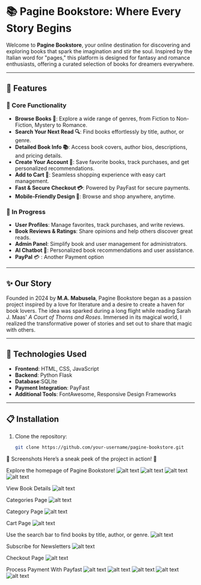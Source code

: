 # 📚 Pagine Bookstore: Where Every Story Begins

Welcome to **Pagine Bookstore**, your online destination for discovering and exploring books that spark the imagination and stir the soul. Inspired by the Italian word for "pages," this platform is designed for fantasy and romance enthusiasts, offering a curated selection of books for dreamers everywhere.

---

## 🌟 Features

### 🚀 Core Functionality
- **Browse Books 📖**: Explore a wide range of genres, from Fiction to Non-Fiction, Mystery to Romance.
- **Search Your Next Read 🔍**: Find books effortlessly by title, author, or genre.
- **Detailed Book Info 📚**: Access book covers, author bios, descriptions, and pricing details.
- **Create Your Account 🔑**: Save favorite books, track purchases, and get personalized recommendations.
- **Add to Cart 🛒**: Seamless shopping experience with easy cart management.
- **Fast & Secure Checkout 💳**: Powered by PayFast for secure payments.
- **Mobile-Friendly Design 📱**: Browse and shop anywhere, anytime.

### 🌱 In Progress
- **User Profiles**: Manage favorites, track purchases, and write reviews.
- **Book Reviews & Ratings**: Share opinions and help others discover great reads.
- **Admin Panel**: Simplify book and user management for administrators.
- **AI Chatbot 🤖**: Personalized book recommendations and user assistance.
- **PayPal** 💳 : Another Payment option

---

## ✨ Our Story

Founded in 2024 by **M.A. Mabusela**, Pagine Bookstore began as a passion project inspired by a love for literature and a desire to create a haven for book lovers. The idea was sparked during a long flight while reading Sarah J. Maas' *A Court of Thorns and Roses*. Immersed in its magical world, I realized the transformative power of stories and set out to share that magic with others.

---

## 🔧 Technologies Used

- **Frontend**: HTML, CSS, JavaScript
- **Backend**: Python Flask
- **Database**:SQLite
- **Payment Integration**: PayFast
- **Additional Tools**: FontAwesome, Responsive Design Frameworks

---

## 📋 Installation

1. Clone the repository:
   ```bash
   git clone https://github.com/your-username/pagine-bookstore.git

📸 Screenshots
Here’s a sneak peek of the project in action! 📸

Explore the homepage of Pagine Bookstore!
![alt text](<Screenshot 2025-01-13 181130.png>) ![alt text](<Screenshot 2025-01-13 181147.png>) ![alt text](<Screenshot 2025-01-13 181207.png>) ![alt text](<Screenshot 2025-01-13 181220.png>)

View Book Details 
![alt text](<Screenshot 2025-01-13 183127.png>)

Categories Page
![alt text](<Screenshot 2025-01-13 181537.png>)

Category Page 
![alt text](<Screenshot 2025-01-13 181558.png>)

Cart Page 
![alt text](<Screenshot 2025-01-13 181620.png>)

Use the search bar to find books by title, author, or genre.
![alt text](<Screenshot 2025-01-13 182720.png>)

Subscribe for Newsletters
![alt text](<Screenshot 2025-01-13 182930.png>)

Checkout Page 
![alt text](<Screenshot 2025-01-13 181658.png>)

Process Payment With Payfast
![alt text](<Screenshot 2025-01-13 181719.png>)
![alt text](<Screenshot 2025-01-13 181753.png>)
![alt text](<Screenshot 2025-01-13 181815.png>)
![alt text](<Screenshot 2025-01-13 181840.png>)
![alt text](<Screenshot 2025-01-13 181903.png>)
